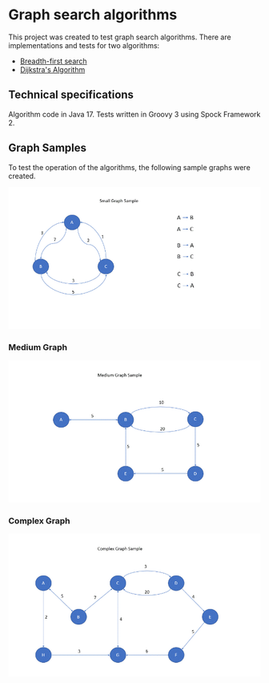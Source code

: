 # Graph search algorithms

This project was created to test graph search algorithms. There are implementations and tests for two algorithms:

- [Breadth-first search](src/main/java/graph/BreadthFirstSearch.java) 
- [Dijkstra's Algorithm](src/main/java/graph/DijkstrasAlgorithm.java)

## Technical specifications

Algorithm code in Java 17. Tests written in Groovy 3 using Spock Framework 2.

## Graph Samples

To test the operation of the algorithms, the following sample graphs were created.

![Small Graph](docs/small.gif)

### Medium Graph

![Medium Graph](docs/medium.gif)

### Complex Graph

![Complex Graph](docs/complex.gif)
